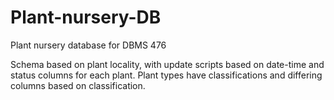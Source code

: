 # Plant-nursery-DB
Plant nursery database for DBMS 476

Schema based on plant locality, with update scripts based on date-time and status columns for each plant.
Plant types have classifications and differing columns based on classification.
